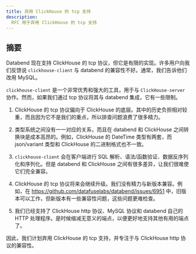 ```yaml
---
title: 弃用 ClickHouse 的 tcp 支持
description: 
  RFC 用于弃用 ClickHouse 的 tcp 支持
---
```


## 摘要

Databend 现在支持 ClickHouse 的 tcp 协议，但它是有限的实现。许多用户向我们反馈说 `clickhouse-client` 与 databend 的兼容性不好。通常，我们告诉他们改用 MySQL。

`clickhouse-client` 是一个非常优秀和强大的工具，用于与 `ClickHouse-server` 协作。然而，如果我们通过 tcp 协议将其与 databend 集成，它有一些限制。

1. ClickHouse 的 tcp 协议偏向于 ClickHouse 的底层。其中的历史负担相对较重，而且因为它不是我们的重点，所以排查问题浪费了很多精力。

2. 类型系统之间没有一一对应的关系，而且在 databend 和 ClickHouse 之间转换块是成本高昂的。例如，ClickHouse 的 DateTime 类型有两套，而 json/variant 类型和 ClickHouse 的二进制格式也不一致。

3. `clickhouse-client` 会在客户端进行 SQL 解析、语法/函数验证、数据反序列化和序列化。但是 databend 和 ClickHouse 之间有很多差异，让我们很难使它们完全兼容。

4. ClickHouse 的 tcp 协议将来会继续升级。我们没有精力与新版本兼容。例如，在 https://github.com/datafuselabs/databend/issues/6951 中，旧版本可以工作，但新版本有一些兼容性问题，这些问题更难检查。

5. 我们已经支持了 ClickHouse http 协议、MySQL 协议和 databend 自己的 HTTP 处理程序。是时候缩减无意义的端点，以便更好地支持其他有用的端点了。

因此，我们计划弃用 ClickHouse 的 tcp 支持，并专注于与 ClickHouse http 协议的兼容性。
